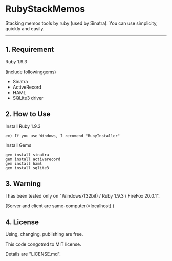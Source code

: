 RubyStackMemos
==============

Stacking memos tools by ruby (used by Sinatra). You can use simplicity, quickly and easily.

-----

## 1. Requirement

Ruby 1.9.3

(include followinggems)

* Sinatra
* ActiveRecord
* HAML
* SQLite3 driver


## 2. How to Use

Install Ruby 1.9.3

    ex) If you use Windows, I recomend "RubyInstaller"

Install Gems

    gem install sinatra
    gem install activerecord
    gem install haml
    gem install sqlite3


## 3. Warning

I has been tested only on "Windows7(32bit) / Ruby 1.9.3 / FireFox 20.0.1".

(Server and client are same-computer(=localhost).)


## 4. License

Using, changing, publishing are free.

This code congotmd to MIT license.

Details are "LICENSE.md".
